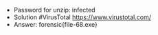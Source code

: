 - Password for unzip: infected
- Solution
#VirusTotal
https://www.virustotal.com/
- Answer: forensic{file-68.exe}
